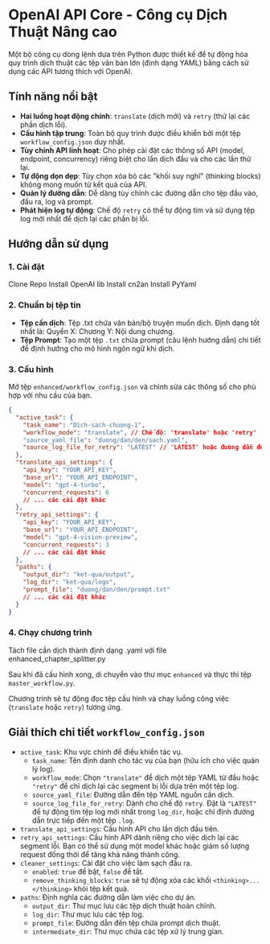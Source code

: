 # OpenAI API Core - Công cụ Dịch Thuật Nâng cao

Một bộ công cụ dòng lệnh dựa trên Python được thiết kế để tự động hóa quy trình dịch thuật các tệp văn bản lớn (định dạng YAML) bằng cách sử dụng các API tương thích với OpenAI.

## Tính năng nổi bật

- **Hai luồng hoạt động chính**: `translate` (dịch mới) và `retry` (thử lại các phần dịch lỗi).
- **Cấu hình tập trung**: Toàn bộ quy trình được điều khiển bởi một tệp `workflow_config.json` duy nhất.
- **Tùy chỉnh API linh hoạt**: Cho phép cài đặt các thông số API (model, endpoint, concurrency) riêng biệt cho lần dịch đầu và cho các lần thử lại.
- **Tự động dọn dẹp**: Tùy chọn xóa bỏ các "khối suy nghĩ" (thinking blocks) không mong muốn từ kết quả của API.
- **Quản lý đường dẫn**: Dễ dàng tùy chỉnh các đường dẫn cho tệp đầu vào, đầu ra, log và prompt.
- **Phát hiện log tự động**: Chế độ `retry` có thể tự động tìm và sử dụng tệp log mới nhất để dịch lại các phần bị lỗi.

## Hướng dẫn sử dụng

### 1. Cài đặt

Clone Repo
Install OpenAI lib
Install cn2an
Install PyYaml

### 2. Chuẩn bị tệp tin

- **Tệp cần dịch**: Tệp .txt chứa văn bản/bộ truyện muốn dịch. Định dạng tốt nhất là:
Quyển X:
Chương Y:
Nội dung chương.
- **Tệp Prompt**: Tạo một tệp `.txt` chứa prompt (câu lệnh hướng dẫn) chi tiết để định hướng cho mô hình ngôn ngữ khi dịch.

### 3. Cấu hình

Mở tệp `enhanced/workflow_config.json` và chỉnh sửa các thông số cho phù hợp với nhu cầu của bạn.

```json
{
  "active_task": {
    "task_name": "Dich-sach-chuong-1",
    "workflow_mode": "translate", // Chế độ: 'translate' hoặc 'retry'
    "source_yaml_file": "duong/dan/den/sach.yaml",
    "source_log_file_for_retry": "LATEST" // 'LATEST' hoặc đường dẫn đến file .log
  },
  "translate_api_settings": {
    "api_key": "YOUR_API_KEY",
    "base_url": "YOUR_API_ENDPOINT",
    "model": "gpt-4-turbo",
    "concurrent_requests": 6
    // ... các cài đặt khác
  },
  "retry_api_settings": {
    "api_key": "YOUR_API_KEY",
    "base_url": "YOUR_API_ENDPOINT",
    "model": "gpt-4-vision-preview",
    "concurrent_requests": 3
    // ... các cài đặt khác
  },
  "paths": {
    "output_dir": "ket-qua/output",
    "log_dir": "ket-qua/logs",
    "prompt_file": "duong/dan/den/prompt.txt"
    // ... các cài đặt khác
  }
}
```

### 4. Chạy chương trình

Tách file cần dịch thành định dạng .yaml với file enhanced_chapter_splitter.py

Sau khi đã cấu hình xong, di chuyển vào thư mục `enhanced` và thực thi tệp `master_workflow.py`.

Chương trình sẽ tự động đọc tệp cấu hình và chạy luồng công việc (`translate` hoặc `retry`) tương ứng.

## Giải thích chi tiết `workflow_config.json`

- `active_task`: Khu vực chính để điều khiển tác vụ.
  - `task_name`: Tên định danh cho tác vụ của bạn (hữu ích cho việc quản lý log).
  - `workflow_mode`: Chọn `"translate"` để dịch một tệp YAML từ đầu hoặc `"retry"` để chỉ dịch lại các segment bị lỗi dựa trên một tệp log.
  - `source_yaml_file`: Đường dẫn đến tệp YAML nguồn cần dịch.
  - `source_log_file_for_retry`: Dành cho chế độ `retry`. Đặt là `"LATEST"` để tự động tìm tệp log mới nhất trong `log_dir`, hoặc chỉ định đường dẫn trực tiếp đến một tệp `.log`.
- `translate_api_settings`: Cấu hình API cho lần dịch đầu tiên.
- `retry_api_settings`: Cấu hình API dành riêng cho việc dịch lại các segment lỗi. Bạn có thể sử dụng một model khác hoặc giảm số lượng request đồng thời để tăng khả năng thành công.
- `cleaner_settings`: Cài đặt cho việc làm sạch đầu ra.
  - `enabled`: `true` để bật, `false` để tắt.
  - `remove_thinking_blocks`: `true` sẽ tự động xóa các khối `<thinking>...</thinking>` khỏi tệp kết quả.
- `paths`: Định nghĩa các đường dẫn làm việc cho dự án.
  - `output_dir`: Thư mục lưu các tệp dịch thuật hoàn chỉnh.
  - `log_dir`: Thư mục lưu các tệp log.
  - `prompt_file`: Đường dẫn đến tệp chứa prompt dịch thuật.
  - `intermediate_dir`: Thư mục chứa các tệp xử lý trung gian.

